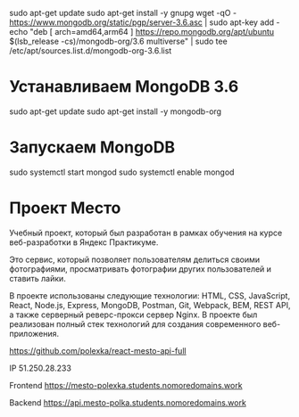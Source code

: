 sudo apt-get update
sudo apt-get install -y gnupg
wget -qO - https://www.mongodb.org/static/pgp/server-3.6.asc | sudo apt-key add -
echo "deb [ arch=amd64,arm64 ] https://repo.mongodb.org/apt/ubuntu $(lsb_release -cs)/mongodb-org/3.6 multiverse" | sudo tee /etc/apt/sources.list.d/mongodb-org-3.6.list

# Устанавливаем MongoDB 3.6
sudo apt-get update
sudo apt-get install -y mongodb-org

# Запускаем MongoDB
sudo systemctl start mongod
sudo systemctl enable mongod

# Проект Место
Учебный проект, который был разработан в рамках обучения на курсе веб-разработки в Яндекс Практикуме. 

Это сервис, который позволяет пользователям делиться своими фотографиями, просматривать фотографии других пользователей и ставить лайки. 

В проекте использованы следующие технологии: HTML, CSS, JavaScript, React, Node.js, Express, MongoDB, Postman, Git, Webpack, BEM, REST API, а также серверный реверс-прокси сервер Nginx. В проекте был реализован полный стек технологий для создания современного веб-приложения.

https://github.com/polexka/react-mesto-api-full

IP  51.250.28.233

Frontend  https://mesto-polexka.students.nomoredomains.work

Backend  https://api.mesto-polka.students.nomoredomains.work
